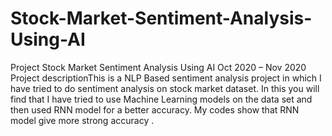 # Stock-Market-Sentiment-Analysis-Using-AI
 Project  Stock Market Sentiment Analysis Using AI Oct 2020 – Nov 2020  Project descriptionThis is a NLP Based sentiment analysis project in which I have tried to do sentiment analysis on stock market dataset. In this you will find that I have tried to use Machine Learning models on the data set and then used RNN model for a better accuracy. My codes show that RNN model give more strong accuracy .
